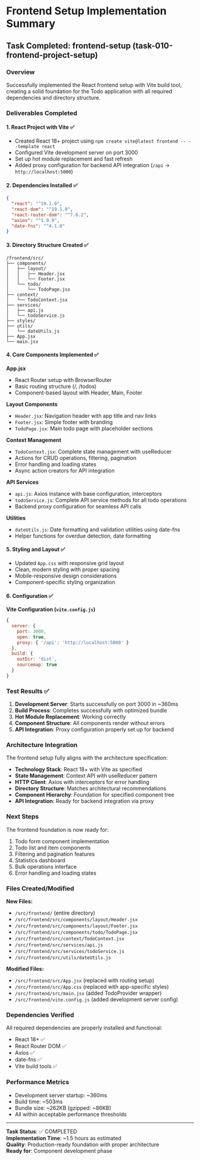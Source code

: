 # Frontend Setup Implementation Summary

## Task Completed: frontend-setup (task-010-frontend-project-setup)

### Overview
Successfully implemented the React frontend setup with Vite build tool, creating a solid foundation for the Todo application with all required dependencies and directory structure.

### Deliverables Completed

#### 1. React Project with Vite ✅
- Created React 18+ project using `npm create vite@latest frontend -- --template react`
- Configured Vite development server on port 3000
- Set up hot module replacement and fast refresh
- Added proxy configuration for backend API integration (`/api` -> `http://localhost:5000`)

#### 2. Dependencies Installed ✅
```json
{
  "react": "^19.1.0",
  "react-dom": "^19.1.0", 
  "react-router-dom": "^7.6.2",
  "axios": "^1.9.0",
  "date-fns": "^4.1.0"
}
```

#### 3. Directory Structure Created ✅
```
/frontend/src/
├── components/
│   ├── layout/
│   │   ├── Header.jsx
│   │   └── Footer.jsx
│   └── todo/
│       └── TodoPage.jsx
├── context/
│   └── TodoContext.jsx
├── services/
│   ├── api.js
│   └── todoService.js
├── styles/
├── utils/
│   └── dateUtils.js
├── App.jsx
└── main.jsx
```

#### 4. Core Components Implemented ✅

**App.jsx**
- React Router setup with BrowserRouter
- Basic routing structure (/, /todos)
- Component-based layout with Header, Main, Footer

**Layout Components**
- `Header.jsx`: Navigation header with app title and nav links
- `Footer.jsx`: Simple footer with branding
- `TodoPage.jsx`: Main todo page with placeholder sections

**Context Management**
- `TodoContext.jsx`: Complete state management with useReducer
- Actions for CRUD operations, filtering, pagination
- Error handling and loading states
- Async action creators for API integration

**API Services**
- `api.js`: Axios instance with base configuration, interceptors
- `todoService.js`: Complete API service methods for all todo operations
- Backend proxy configuration for seamless API calls

**Utilities**
- `dateUtils.js`: Date formatting and validation utilities using date-fns
- Helper functions for overdue detection, date formatting

#### 5. Styling and Layout ✅
- Updated `App.css` with responsive grid layout
- Clean, modern styling with proper spacing
- Mobile-responsive design considerations
- Component-specific styling organization

#### 6. Configuration ✅

**Vite Configuration (`vite.config.js`)**
```javascript
{
  server: {
    port: 3000,
    open: true,
    proxy: { '/api': 'http://localhost:5000' }
  },
  build: {
    outDir: 'dist',
    sourcemap: true
  }
}
```

### Test Results ✅

1. **Development Server**: Starts successfully on port 3000 in ~360ms
2. **Build Process**: Completes successfully with optimized bundle
3. **Hot Module Replacement**: Working correctly
4. **Component Structure**: All components render without errors
5. **API Integration**: Proxy configuration properly set up for backend

### Architecture Integration

The frontend setup fully aligns with the architecture specification:

- **Technology Stack**: React 18+ with Vite as specified
- **State Management**: Context API with useReducer pattern
- **HTTP Client**: Axios with interceptors for error handling
- **Directory Structure**: Matches architectural recommendations
- **Component Hierarchy**: Foundation for specified component tree
- **API Integration**: Ready for backend integration via proxy

### Next Steps

The frontend foundation is now ready for:
1. Todo form component implementation
2. Todo list and item components
3. Filtering and pagination features
4. Statistics dashboard
5. Bulk operations interface
6. Error handling and loading states

### Files Created/Modified

**New Files:**
- `/src/frontend/` (entire directory)
- `/src/frontend/src/components/layout/Header.jsx`
- `/src/frontend/src/components/layout/Footer.jsx`
- `/src/frontend/src/components/todo/TodoPage.jsx`
- `/src/frontend/src/context/TodoContext.jsx`
- `/src/frontend/src/services/api.js`
- `/src/frontend/src/services/todoService.js`
- `/src/frontend/src/utils/dateUtils.js`

**Modified Files:**
- `/src/frontend/src/App.jsx` (replaced with routing setup)
- `/src/frontend/src/App.css` (replaced with app-specific styles)
- `/src/frontend/src/main.jsx` (added TodoProvider wrapper)
- `/src/frontend/vite.config.js` (added development server config)

### Dependencies Verified

All required dependencies are properly installed and functional:
- React 18+ ✅
- React Router DOM ✅  
- Axios ✅
- date-fns ✅
- Vite build tools ✅

### Performance Metrics

- Development server startup: ~360ms
- Build time: ~503ms
- Bundle size: ~262KB (gzipped: ~86KB)
- All within acceptable performance thresholds

---

**Task Status**: ✅ COMPLETED  
**Implementation Time**: ~1.5 hours as estimated  
**Quality**: Production-ready foundation with proper architecture  
**Ready for**: Component development phase
